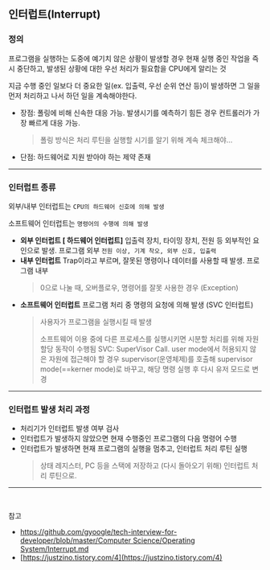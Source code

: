 ## **인터럽트(Interrupt)**

### **정의**

프로그램을 실행하는 도중에 예기치 않은 상황이 발생할 경우 현재 실행 중인 작업을 즉시 중단하고, 발생된 상황에 대한 우선 처리가 필요함을 CPU에게 알리는 것

지금 수행 중인 일보다 더 중요한 일(ex. 입출력, 우선 순위 연산 등)이 발생하면 그 일을 먼저 처리하고 나서 하던 일을 계속해야한다.

- 장점: 폴링에 비해 신속한 대응 가능. 발생시기를 예측하기 힘든 경우 컨트롤러가 가장 빠르게 대응 가능.
  > 폴링 방식은 처리 루틴을 실행할 시기를 알기 위해 계속 체크해야...
- 단점: 하드웨어로 지원 받아야 하는 제약 존재

---

### 인터럽트 종류

외부/내부 인터럽트는 `CPU의 하드웨어 신호에 의해 발생`

소프트웨어 인터럽트는 `명령어의 수행에 의해 발생`

- **외부 인터럽트 [ 하드웨어 인터럽트]**
  입출력 장치, 타이밍 장치, 전원 등 외부적인 요인으로 발생. 프로그램 외부
  `전원 이상, 기계 착오, 외부 신호, 입출력`
- **내부 인터럽트**
  Trap이라고 부르며, 잘못된 명령이나 데이터를 사용할 때 발생. 프로그램 내부
  > 0으로 나눌 때, 오버플로우, 명령어를 잘못 사용한 경우 (Exception)
- **소프트웨어 인터럽트**
  프로그램 처리 중 명령의 요청에 의해 발생 (SVC 인터럽트)
  > 사용자가 프로그램을 실행시킬 때 발생
  >
  > 소프트웨어 이용 중에 다른 프로세스를 실행시키면 시분할 처리를 위해 자원 할당 동작이 수행됨
  > SVC: SuperVisor Call. user mode에서 허용되지 않은 자원에 접근해야 할 경우 supervisor(운영체제)를 호출해 supervisor mode(==kerner mode)로 바꾸고, 해당 명령 실행 후 다시 유저 모드로 변경

---

### **인터럽트 발생 처리 과정**

- 처리기가 인터럽트 발생 여부 검사
- 인터럽트가 발생하지 않았으면 현재 수행중인 프로그램의 다음 명령어 수행
- 인터럽트가 발생하면 현재 프로그램의 실행을 멈추고, 인터럽트 처리 루틴 실행
  > 상태 레지스터, PC 등을 스택에 저장하고 (다시 돌아오기 위해) 인터럽트 처리 루틴으로.

---

<br />

참고

- [https://github.com/gyoogle/tech-interview-for-developer/blob/master/Computer Science/Operating System/Interrupt.md](https://github.com/gyoogle/tech-interview-for-developer/blob/master/Computer%20Science/Operating%20System/Interrupt.md)
- [https://justzino.tistory.com/4](https://justzino.tistory.com/4)
